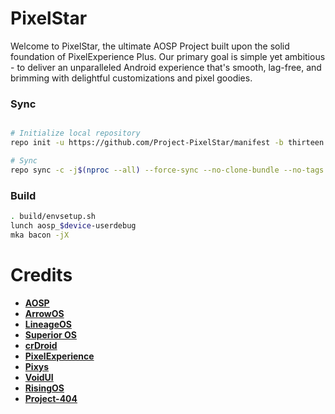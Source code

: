 # PixelStar #

Welcome to PixelStar, the ultimate AOSP Project built upon the solid foundation of PixelExperience Plus. Our primary goal is simple yet ambitious - to deliver an unparalleled Android experience that's smooth, lag-free, and brimming with delightful customizations and pixel goodies.

### Sync ###

```bash

# Initialize local repository
repo init -u https://github.com/Project-PixelStar/manifest -b thirteen

# Sync
repo sync -c -j$(nproc --all) --force-sync --no-clone-bundle --no-tags
```

### Build ###

```bash
. build/envsetup.sh
lunch aosp_$device-userdebug
mka bacon -jX
```

Credits
=======

- [**AOSP**](https://android.googlesource.com)
- [**ArrowOS**](https://github.com/ArrowOS)
- [**LineageOS**](https://github.com/LineageOS)
- [**Superior OS**](https://github.com/SuperiorOS)
- [**crDroid**](https://github.com/crdroid-android)
- [**PixelExperience**](https://github.com/PixelExperience)
- [**Pixys**](https://github.com/PixysOS)
- [**VoidUI**](https://github.com/VoidUI-Tiramisu)
- [**RisingOS**](https://github.com/RisingTechOSS)
- [**Project-404**](https://github.com/P-404)
